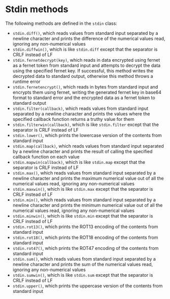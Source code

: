 # Stdin methods

The following methods are defined in the `stdin` class:
- `stdin.diff()`, which reads values from standard input separated by a newline character and prints the difference of the numerical values read, ignoring any non-numerical values
- `stdin.diffwin()`, which is like `stdin.diff` except that the separator is CRLF instead of LF
- `stdin.fernetdecrypt(key)`, which reads in data encrypted using fernet as a fernet token from standard input and attempts to decrypt the data using the specified fernet key. If successful, this method writes the decrypted data to standard output, otherwise this method throws a runtime error
- `stdin.fernetencrypt()`, which reads in bytes from standard input and encrypts them using fernet, writing the generated fernet key in base64 format to standard error and the encrypted data as a fernet token to standard output
- `stdin.filter(callback)`, which reads values from standard input separated by a newline character and prints the values where the specified callback function returns a truthy value for them
- `stdin.filterwin(callback)`, which is like `stdin.filter` except that the separator is CRLF instead of LF
- `stdin.lower()`, which prints the lowercase version of the contents from standard input
- `stdin.map(callback)`, which reads values from standard input separated by a newline character and prints the result of calling the specified callback function on each value
- `stdin.mapwin(callback)`, which is like `stdin.map` except that the separator is CRLF instead of LF
- `stdin.max()`, which reads values from standard input separated by a newline character and prints the maximum numerical value out of all the numerical values read, ignoring any non-numerical values
- `stdin.maxwin()`, which is like `stdin.max` except that the separator is CRLF instead of LF
- `stdin.min()`, which reads values from standard input separated by a newline character and prints the minimum numerical value out of all the numerical values read, ignoring any non-numerical values
- `stdin.minwin()`, which is like `stdin.min` except that the separator is CRLF instead of LF
- `stdin.rot13()`, which prints the ROT13 encoding of the contents from standard input
- `stdin.rot18()`, which prints the ROT18 encoding of the contents from standard input
- `stdin.rot47()`, which prints the ROT47 encoding of the contents from standard input
- `stdin.sum()`, which reads values from standard input separated by a newline character and prints the sum of the numerical values read, ignoring any non-numerical values
- `stdin.sumwin()`, which is like `stdin.sum` except that the separator is CRLF instead of LF
- `stdin.upper()`, which prints the uppercase version of the contents from standard input
